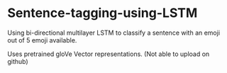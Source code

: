 # Sentence-tagging-using-LSTM
Using bi-directional multilayer LSTM to classify a sentence with an emoji out of 5 emoji available.

Uses pretrained gloVe Vector representations. (Not able to upload on github)
